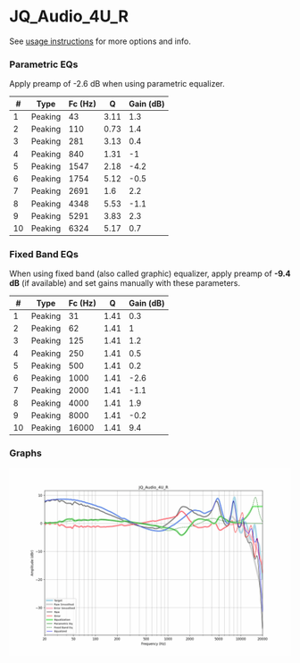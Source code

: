# JQ_Audio_4U_R
See [usage instructions](https://github.com/jaakkopasanen/AutoEq#usage) for more options and info.

### Parametric EQs
Apply preamp of -2.6 dB when using parametric equalizer.

|   # | Type    |   Fc (Hz) |    Q |   Gain (dB) |
|-----|---------|-----------|------|-------------|
|   1 | Peaking |        43 | 3.11 |         1.3 |
|   2 | Peaking |       110 | 0.73 |         1.4 |
|   3 | Peaking |       281 | 3.13 |         0.4 |
|   4 | Peaking |       840 | 1.31 |        -1   |
|   5 | Peaking |      1547 | 2.18 |        -4.2 |
|   6 | Peaking |      1754 | 5.12 |        -0.5 |
|   7 | Peaking |      2691 | 1.6  |         2.2 |
|   8 | Peaking |      4348 | 5.53 |        -1.1 |
|   9 | Peaking |      5291 | 3.83 |         2.3 |
|  10 | Peaking |      6324 | 5.17 |         0.7 |

### Fixed Band EQs
When using fixed band (also called graphic) equalizer, apply preamp of **-9.4 dB** (if available) and set gains manually with these parameters.

|   # | Type    |   Fc (Hz) |    Q |   Gain (dB) |
|-----|---------|-----------|------|-------------|
|   1 | Peaking |        31 | 1.41 |         0.3 |
|   2 | Peaking |        62 | 1.41 |         1   |
|   3 | Peaking |       125 | 1.41 |         1.2 |
|   4 | Peaking |       250 | 1.41 |         0.5 |
|   5 | Peaking |       500 | 1.41 |         0.2 |
|   6 | Peaking |      1000 | 1.41 |        -2.6 |
|   7 | Peaking |      2000 | 1.41 |        -1.1 |
|   8 | Peaking |      4000 | 1.41 |         1.9 |
|   9 | Peaking |      8000 | 1.41 |        -0.2 |
|  10 | Peaking |     16000 | 1.41 |         9.4 |

### Graphs
![](./JQ_Audio_4U_R.png)
